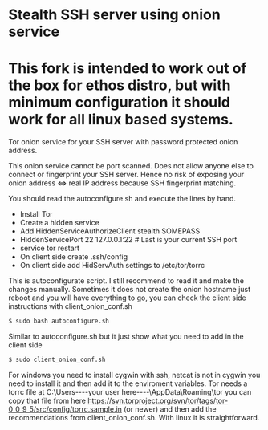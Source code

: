Stealth SSH server using onion service
======================================

This fork is intended to work out of the box for ethos distro, but with minimum configuration it should work for all linux based systems.
======================================
Tor onion service for your SSH server with password protected onion address.

This onion service cannot be port scanned.
Does not allow anyone else to connect or fingerprint your SSH server.
Hence no risk of exposing your onion address <=> real IP address because SSH fingerprint matching.

You should read the autoconfigure.sh and execute the lines by hand.

- Install Tor
- Create a hidden service
- Add HiddenServiceAuthorizeClient stealth SOMEPASS
- HiddenServicePort 22 127.0.0.1:22 # Last is your current SSH port
- service tor restart
- On client side create .ssh/config
- On client side add HidServAuth settings to /etc/tor/torrc


This is autoconfigurate script.
I still recommend to read it and make the changes manually. Sometimes it does not create the onion hostname just reboot and you will have everything to go, you can check the client side instructions with client_onion_conf.sh

```sh
$ sudo bash autoconfigure.sh
```
Similar to autoconfigure.sh but it just show what you need to add in the client side

```sh
$ sudo client_onion_conf.sh
```
For windows you need to install cygwin with ssh, netcat is not in cygwin you need to install it and then add it to the enviroment variables. Tor needs a torrc file at C:\Users\----your user here----\AppData\Roaming\tor you can copy that file from here https://svn.torproject.org/svn/tor/tags/tor-0_0_9_5/src/config/torrc.sample.in (or newer) and then add the recommendations from client_onion_conf.sh. With linux it is straightforward.








